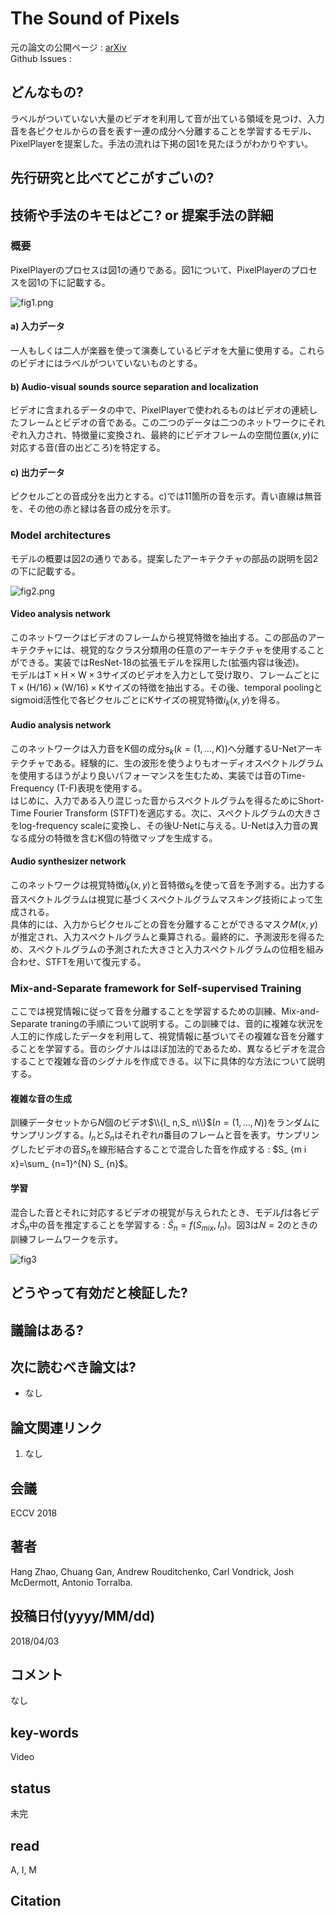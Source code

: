 # The Sound of Pixels

元の論文の公開ページ : [arXiv](https://arxiv.org/abs/1804.03160)  
Github Issues : 

## どんなもの?
ラベルがついていない大量のビデオを利用して音が出ている領域を見つけ、入力音を各ピクセルからの音を表す一連の成分へ分離することを学習するモデル、PixelPlayerを提案した。手法の流れは下掲の図1を見たほうがわかりやすい。  

## 先行研究と比べてどこがすごいの?

## 技術や手法のキモはどこ? or 提案手法の詳細
### 概要
PixelPlayerのプロセスは図1の通りである。図1について、PixelPlayerのプロセスを図1の下に記載する。

![fig1.png](img/TSoP/fig1.png)

#### a) 入力データ
一人もしくは二人が楽器を使って演奏しているビデオを大量に使用する。これらのビデオにはラベルがついていないものとする。

#### b) Audio-visual sounds source separation and localization
ビデオに含まれるデータの中で、PixelPlayerで使われるものはビデオの連続したフレームとビデオの音である。この二つのデータは二つのネットワークにそれぞれ入力され、特徴量に変換され、最終的にビデオフレームの空間位置$(x,y)$に対応する音(音の出どころ)を特定する。

#### c) 出力データ
ピクセルごとの音成分を出力とする。c)では11箇所の音を示す。青い直線は無音を、その他の赤と緑は各音の成分を示す。

### Model architectures
モデルの概要は図2の通りである。提案したアーキテクチャの部品の説明を図2の下に記載する。

![fig2.png](img/TSoP/fig2.png)

#### Video analysis network
このネットワークはビデオのフレームから視覚特徴を抽出する。この部品のアーキテクチャには、視覚的なクラス分類用の任意のアーキテクチャを使用することができる。実装ではResNet-18の拡張モデルを採用した(拡張内容は後述)。  
モデルは$\mathrm{T} \times \mathrm{H} \times \mathrm{W} \times 3$サイズのビデオを入力として受け取り、フレームごとに$\mathrm{T} \times(\mathrm{H} / 16) \times(\mathrm{W} / 16) \times \mathrm{K}$サイズの特徴を抽出する。その後、temporal poolingとsigmoid活性化で各ピクセルごとに$\mathrm{K}$サイズの視覚特徴$i_ {k}(x, y)$を得る。

#### Audio analysis network
このネットワークは入力音を$\mathrm{K}$個の成分$s_ k$($k=(1, \ldots, K)$)へ分離するU-Netアーキテクチャである。経験的に、生の波形を使うよりもオーディオスペクトルグラムを使用するほうがより良いパフォーマンスを生むため、実装では音のTime-Frequency (T-F)表現を使用する。  
はじめに、入力である入り混じった音からスペクトルグラムを得るためにShort-Time Fourier Transform (STFT)を適応する。次に、スペクトルグラムの大きさをlog-frequency scaleに変換し、その後U-Netに与える。U-Netは入力音の異なる成分の特徴を含む$\mathrm{K}$個の特徴マップを生成する。

#### Audio synthesizer network
このネットワークは視覚特徴$i_ k(x,y)$と音特徴$s_ k$を使って音を予測する。出力する音スペクトルグラムは視覚に基づくスペクトルグラムマスキング技術によって生成される。  
具体的には、入力からピクセルごとの音を分離することができるマスク$M(x,y)$が推定され、入力スペクトルグラムと乗算される。最終的に、予測波形を得るため、スペクトルグラムの予測された大きさと入力スペクトルグラムの位相を組み合わせ、STFTを用いて復元する。

### Mix-and-Separate framework for Self-supervised Training
ここでは視覚情報に従って音を分離することを学習するための訓練、Mix-and-Separate traningの手順について説明する。この訓練では、音的に複雑な状況を人工的に作成したデータを利用して、視覚情報に基づいてその複雑な音を分離することを学習する。音のシグナルはほぼ加法的であるため、異なるビデオを混合することで複雑な音のシグナルを作成できる。以下に具体的な方法について説明する。

#### 複雑な音の生成
訓練データセットから$N$個のビデオ$\\{I_ n,S_ n\\}$($n=(1, \ldots, N)$)をランダムにサンプリングする。$I_ n$と$S_ n$はそれぞれ$n$番目のフレームと音を表す。サンプリングしたビデオの音$S_ n$を線形結合することで混合した音を作成する : $S_ {m i x}=\sum_ {n=1}^{N} S_ {n}$。

#### 学習
混合した音とそれに対応するビデオの視覚が与えられたとき、モデル$f$は各ビデオ$\hat{S}_ n$中の音を推定することを学習する : $\hat{S}_ {n}=f(S_ {m i x}, I_ {n})$。図3は$N=2$のときの訓練フレームワークを示す。

![fig3](img/TSoP/fig3.png)



## どうやって有効だと検証した?

## 議論はある?

## 次に読むべき論文は?
- なし

## 論文関連リンク
1. なし

## 会議
ECCV 2018

## 著者
Hang Zhao, Chuang Gan, Andrew Rouditchenko, Carl Vondrick, Josh McDermott, Antonio Torralba.

## 投稿日付(yyyy/MM/dd)
2018/04/03

## コメント
なし

## key-words
Video

## status
未完

## read
A, I, M

## Citation
